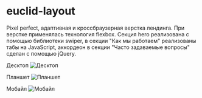 # euclid-layout
Pixel perfect, адаптивная и кроссбраузерная верстка лендинга. При верстке применялась технология flexbox. Секция hero реализована с помощью библиотеки swiper, в секции "Как мы работаем" реализованы табы на JavaScript, аккордеон в секции "Часто задаваемые вопросы" сделан с помощью jQuery.

Десктоп
![Десктоп](https://user-images.githubusercontent.com/110754881/221098112-8a613f61-a020-41b2-805a-d9838af17805.png)

Планшет
![Планшет](https://user-images.githubusercontent.com/110754881/221098139-6ff4ccf8-f893-4b0b-b66e-67825e08bc8b.png)

Мобайл
![Мобайл](https://user-images.githubusercontent.com/110754881/221098179-ebf16724-987a-458d-a151-b3a18fde1861.png)
